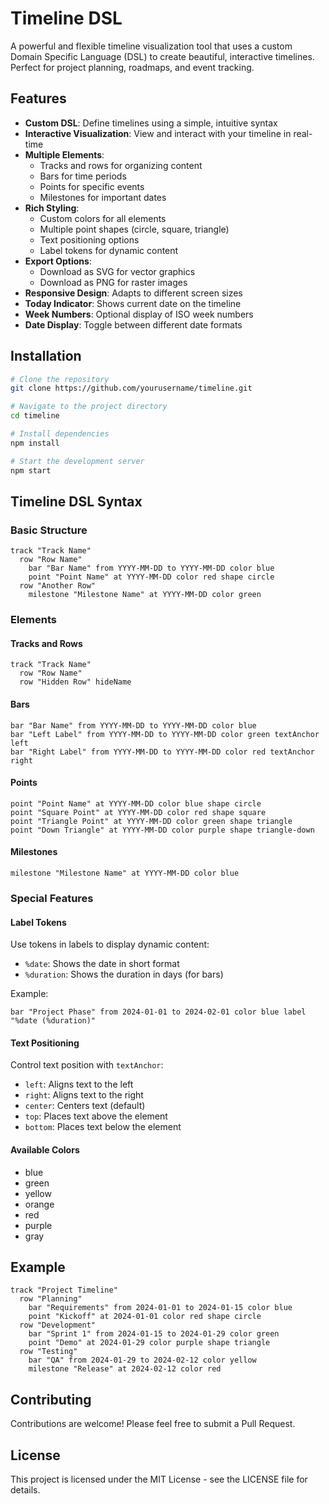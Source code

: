 # Timeline DSL

A powerful and flexible timeline visualization tool that uses a custom Domain Specific Language (DSL) to create beautiful, interactive timelines. Perfect for project planning, roadmaps, and event tracking.

## Features

- **Custom DSL**: Define timelines using a simple, intuitive syntax
- **Interactive Visualization**: View and interact with your timeline in real-time
- **Multiple Elements**:
  - Tracks and rows for organizing content
  - Bars for time periods
  - Points for specific events
  - Milestones for important dates
- **Rich Styling**:
  - Custom colors for all elements
  - Multiple point shapes (circle, square, triangle)
  - Text positioning options
  - Label tokens for dynamic content
- **Export Options**:
  - Download as SVG for vector graphics
  - Download as PNG for raster images
- **Responsive Design**: Adapts to different screen sizes
- **Today Indicator**: Shows current date on the timeline
- **Week Numbers**: Optional display of ISO week numbers
- **Date Display**: Toggle between different date formats

## Installation

```bash
# Clone the repository
git clone https://github.com/yourusername/timeline.git

# Navigate to the project directory
cd timeline

# Install dependencies
npm install

# Start the development server
npm start
```

## Timeline DSL Syntax

### Basic Structure

```
track "Track Name"
  row "Row Name"
    bar "Bar Name" from YYYY-MM-DD to YYYY-MM-DD color blue
    point "Point Name" at YYYY-MM-DD color red shape circle
  row "Another Row"
    milestone "Milestone Name" at YYYY-MM-DD color green
```

### Elements

#### Tracks and Rows
```
track "Track Name"
  row "Row Name"
  row "Hidden Row" hideName
```

#### Bars
```
bar "Bar Name" from YYYY-MM-DD to YYYY-MM-DD color blue
bar "Left Label" from YYYY-MM-DD to YYYY-MM-DD color green textAnchor left
bar "Right Label" from YYYY-MM-DD to YYYY-MM-DD color red textAnchor right
```

#### Points
```
point "Point Name" at YYYY-MM-DD color blue shape circle
point "Square Point" at YYYY-MM-DD color red shape square
point "Triangle Point" at YYYY-MM-DD color green shape triangle
point "Down Triangle" at YYYY-MM-DD color purple shape triangle-down
```

#### Milestones
```
milestone "Milestone Name" at YYYY-MM-DD color blue
```

### Special Features

#### Label Tokens
Use tokens in labels to display dynamic content:
- `%date`: Shows the date in short format
- `%duration`: Shows the duration in days (for bars)

Example:
```
bar "Project Phase" from 2024-01-01 to 2024-02-01 color blue label "%date (%duration)"
```

#### Text Positioning
Control text position with `textAnchor`:
- `left`: Aligns text to the left
- `right`: Aligns text to the right
- `center`: Centers text (default)
- `top`: Places text above the element
- `bottom`: Places text below the element

#### Available Colors
- blue
- green
- yellow
- orange
- red
- purple
- gray

## Example

```
track "Project Timeline"
  row "Planning"
    bar "Requirements" from 2024-01-01 to 2024-01-15 color blue
    point "Kickoff" at 2024-01-01 color red shape circle
  row "Development"
    bar "Sprint 1" from 2024-01-15 to 2024-01-29 color green
    point "Demo" at 2024-01-29 color purple shape triangle
  row "Testing"
    bar "QA" from 2024-01-29 to 2024-02-12 color yellow
    milestone "Release" at 2024-02-12 color red
```

## Contributing

Contributions are welcome! Please feel free to submit a Pull Request.

## License

This project is licensed under the MIT License - see the LICENSE file for details. 